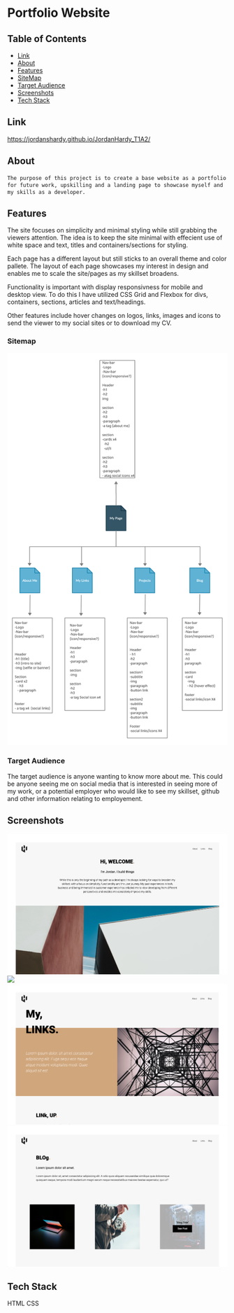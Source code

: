 # Portfolio Website

## Table of Contents

- [Link](#link)
- [About](#about)
- [Features](#features)
- [SiteMap](#sitemap)
- [Target Audience](#target_audience)
- [Screenshots](#screenshots)
- [Tech Stack](#tech_stack)


## Link <a name="link"></a>

https://jordanshardy.github.io/JordanHardy_T1A2/

## About <a name = "about"></a>

```
The purpose of this project is to create a base website as a portfolio for future work, upskilling and a landing page to showcase myself and my skills as a developer. 
```
## Features <a name = "features"></a>

The site focuses on simplicity and minimal styling while still grabbing the viewers attention. The idea is to keep the site minimal with effecient use of white space and text, titles and containers/sections for styling.

Each page has a different layout but still sticks to an overall theme and color pallete. The layout of each page showcases my interest in design and enables me to scale the site/pages as my skillset broadens.

Functionality is important with display responsivness for mobile and desktop view. To do this I have utilized CSS Grid and Flexbox for divs, containers, sections, articles and text/headings.

Other features include hover changes on logos, links, images and icons to send the viewer to my social sites or to download my CV.

### Sitemap <a name="sitemap"></a>

<img src="sitemap.jpg">

### Target Audience <a name="target_audience"></a>

The target audience is anyone wanting to know more about me. This could be anyone seeing me on social media that is interested in seeing more of my work, or a potential employer who would like to see my skillset, github and other information relating to employement.

## Screenshots <a name = "screenshots"></a>

<img src="homepage-ss.png">
<img src="about-ss.png">
<img src="links-ss.png">
<img src="blog-ss.png">

## Tech Stack <a name="tech_stack"></a>

HTML
CSS